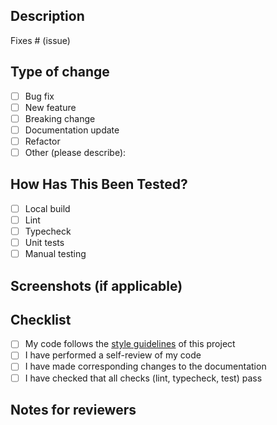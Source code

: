## Description

<!-- Please include a summary of the change and which issue is fixed. Please also include relevant motivation and context. List any dependencies that are required for this change. -->

Fixes # (issue)

## Type of change

- [ ] Bug fix
- [ ] New feature
- [ ] Breaking change
- [ ] Documentation update
- [ ] Refactor
- [ ] Other (please describe):

## How Has This Been Tested?

<!-- Please describe the tests that you ran to verify your changes. Provide instructions so we can reproduce. -->

- [ ] Local build
- [ ] Lint
- [ ] Typecheck
- [ ] Unit tests
- [ ] Manual testing

## Screenshots (if applicable)

<!-- Drag and drop screenshots or GIFs here -->

## Checklist

- [ ] My code follows the [style guidelines](../CONTRIBUTING.md#code-style) of this project
- [ ] I have performed a self-review of my code
- [ ] I have made corresponding changes to the documentation
- [ ] I have checked that all checks (lint, typecheck, test) pass

## Notes for reviewers

<!-- Any additional context, questions, or concerns -->

